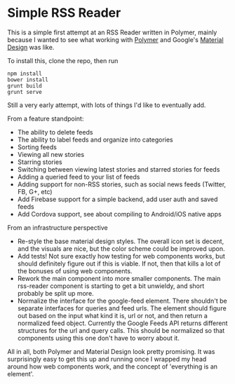 Simple RSS Reader
=================

This is a simple first attempt at an RSS Reader written in Polymer, mainly because I wanted to see what working with [Polymer](http://www.polymer-project.org/) and Google's [Material Design](http://www.google.com/design/spec/material-design/introduction.html) was like.

To install this, clone the repo, then run

```
npm install
bower install
grunt build
grunt serve
```

Still a very early attempt, with lots of things I'd like to eventually add.

From a feature standpoint:

- The ability to delete feeds
- The ability to label feeds and organize into categories
- Sorting feeds
- Viewing all new stories
- Starring stories
- Switching between viewing latest stories and starred stories for feeds
- Adding a queried feed to your list of feeds
- Adding support for non-RSS stories, such as social news feeds (Twitter, FB, G+, etc)
- Add Firebase support for a simple backend, add user auth and saved feeds
- Add Cordova support, see about compiling to Android/iOS native apps

From an infrastructure perspective

- Re-style the base material design styles. The overall icon set is decent, and the visuals are nice, but the color scheme could be improved upon.
- Add tests! Not sure exactly how testing for web components works, but should definitely figure out if this is viable. If not, then that kills a lot of the bonuses of using web components.
- Rework the main component into more smaller components. The main rss-reader component is starting to get a bit unwieldy, and short probably be split up more.
- Normalize the interface for the google-feed element. There shouldn't be separate interfaces for queries and feed urls. The element should figure out based on the input what kind it is, url or not, and then return a normalized feed object. Currently the Google Feeds API returns different structures for the url and query calls. This should be normalized so that components using this one don't have to worry about it.

All in all, both Polymer and Material Design look pretty promising. It was surprisingly easy to get this up and running once I wrapped my head around how web components work, and the concept of 'everything is an element'.